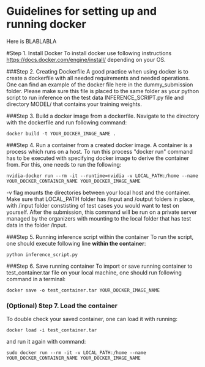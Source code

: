 # Guidelines for setting up and running docker

Here is BLABLABLA

#Step 1. Install Docker
To install docker use following instructions https://docs.docker.com/engine/install/ depending on your OS.

###Step 2. Creating Dockerfile
A good practice when using docker is to create a dockerfile with all needed requirements and needed operations. One can find an example of the docker file here in the dummy_submission folder. Please make sure this file is placed to the same folder as your python script to run inference on the test data INFERENCE_SCRIPT.py file and directory MODEL/ that contains your training weights.

###Step 3. Build a docker image from a dockerfile.
Navigate to the directory with the dockerfile and run following command:

```console
docker build -t YOUR_DOCKER_IMAGE_NAME .
```

###Step 4. Run a container from a created docker image.
A container is a process which runs on a host. To run this process "docker run" command has to be executed with specifying docker image to derive the container from. For this, one needs to run the following:
```console
nvidia-docker run --rm -it --runtime=nvidia -v LOCAL_PATH:/home --name YOUR_DOCKER_CONTAINER_NAME YOUR_DOCKER_IMAGE_NAME
```
-v flag mounts the directories between your local host and the container. Make sure that LOCAL_PATH folder has /input and /output folders in place, with /input folder constisting of test cases you would want to test on yourself. After the submission, this command will be run on a private server managed by the organizers with mounting to the local folder that has test data in the folder /input. 

###Step 5. Running inference script within the container
To run the script, one should execute following line **within the container**:
```console
python inference_script.py
```
###Step 6. Save running container
To import or save running container to test_container.tar file on your local machine, one should run following command in a terminal:
```console
docker save -o test_container.tar YOUR_DOCKER_IMAGE_NAME
```
### (Optional) Step 7. Load the container 

To double check your saved container, one can load it with running:
```console
docker load -i test_container.tar
```
and run it again with command:
```console
sudo docker run --rm -it -v LOCAL_PATH:/home --name YOUR_DOCKER_CONTAINER_NAME YOUR_DOCKER_IMAGE_NAME
```